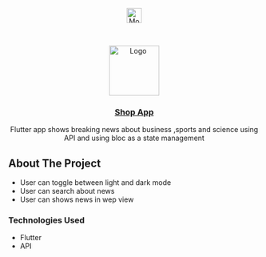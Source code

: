 <p align="center">
<a href="https://linkedin.com/in/mohamedamraboalazm" target="blank"><img align="center" src="https://cdn.jsdelivr.net/npm/simple-icons@3.0.1/icons/linkedin.svg" alt="MohamedAmrAboalazm" height="30" width="30" /></a>
</p>




<!-- PROJECT LOGO -->
<br />
<p align="center">
  <a href="https://drive.google.com/file/d/1MHU331mC7jJXxBGOMaQ-jnKZPCs29qaO/view?usp=sharing">
    <img src="https://cdn-icons-png.flaticon.com/512/21/21601.png" alt="Logo" width="100" height="100">
  </a>

  <a href="https://drive.google.com/file/d/1MHU331mC7jJXxBGOMaQ-jnKZPCs29qaO/view?usp=sharing">
      <h3 align="center">Shop App</h3>

  </a>

  <p align="center">
    Flutter app shows breaking news about business ,sports and science using API and using bloc as a state management  
    <br />
   
  </p>
</p>






<!-- ABOUT THE PROJECT -->
## About The Project



* User can toggle between light and dark mode
* User can search about news
* User can shows news in wep view

### Technologies Used

* Flutter
* API

